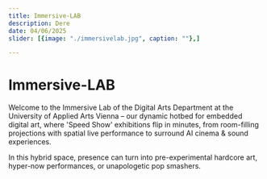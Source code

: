 ```yaml
---
title: Immersive-LAB
description: Dere
date: 04/06/2025
slider: [{image: "./immersivelab.jpg", caption: ""},]

---
```


# Immersive-LAB

Welcome to the Immersive Lab of the Digital Arts Department at the University of Applied Arts Vienna – our dynamic hotbed for embedded digital art, where 'Speed Show' exhibitions flip in minutes, from room-filling projections with spatial live performance to surround AI cinema & sound experiences. 

In this hybrid space, presence can turn into pre-experimental hardcore art, hyper-now performances, or unapologetic pop smashers.




